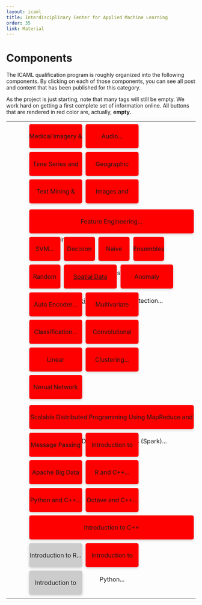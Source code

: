 ```yaml
---
layout: icaml
title: Interdisciplinary Center for Applied Machine Learning
order: 35
link: Material
---
```

# Components

The ICAML qualification program is roughly organized into the following components.
By clicking on each of those components, you can see all post and content that has
been published for this category.

<p>
As the project is just starting, note that many tags will still be empty. We work hard
on getting a first complete set of information online. All buttons that are rendered in
red color are, actually, <b>empty.</b>
</p>

<style>
.vertical{
    writing-mode: vertical-lr;
    vertical-align:middle;
    /*// tb-rl;*/
    white-space: nowrap;
    padding-top:1em;
}

.cellgreen {
   width:32px;
   background-image:url("/gfx/background_horiz_green.png");
   background-repeat: repeat-y;
   background-size: 32px auto;
   
}
.cellred {
   width:32px;
   background-image:url("/gfx/background_horiz_red.png");
   background-repeat: repeat-y;
   background-size: 32px auto;
   
}

.cellblue {
   width:32px;
   background-image:url("/gfx/background_horiz_blue.png");
   background-repeat: repeat-y;
   background-size: 32px auto;
   
}


.filler {
  padding:0;
  float:left;
  display:table-cell;
  width:100%;
}


.button, .buttonlarge, .buttonsmall {
   float:left;
   display:inline-block;
   margin:.3em;
   background:#cccccc;
   width:32%;
   height:4em;
   line-height:4em;
   text-color:black;
   text-align:center;
    border-radius: 5px;
    box-shadow: 0 2px 7px rgba(0, 0, 0, 0.2);
    cursor:pointer;
}

.buttonlarge {
  width:calc(3*32% + 1em );
}
.buttonsmall {
  width:18.8%;
}

.empty {
   background:red;
}


</style>



<table>
<tr><td class="cellred">
<div class="vertical">&nbsp;</div>
</td><td>
<div class="filler">
<a href="data/physio" ><div class="button empty"> Medical Imagery & Physiological Signals... </div></a>
<a href="data/audio" ><div class="button empty"> Audio... </div></a>
<a href="data/timeseries" ><div class="button empty"> Time Series and Trajectories...  </div></a>
<a href="data/geo-data" ><div class="button empty"> Geographic Information...  </div></a>
<a href="data/textmining-nlp" ><div class="button empty"> Text Mining & Natural Language Processing...  </div></a>
<a href="data/images-videos" ><div class="button empty"> Images and Videos...  </div></a>
</div></td></tr>
<tr><td class="cellgreen">
<div class="vertical">&nbsp;</div>
</td><td>
<div class="filler">
<a href="algo/featureengineering" ><div class="buttonlarge empty"> Feature Engineering... </div></a>
<a href="algo/svm" ><div class="buttonsmall empty"> SVM... </div></a>
<a href="algo/decision-tree" ><div class="buttonsmall empty"> Decision Trees... </div></a>
<a href="algo/naive-bayes" ><div class="buttonsmall empty"> Naive Bayes... </div></a>
<a href="algo/ensembling" ><div class="buttonsmall empty"> Ensembles... </div></a>
<a href="algo/random-forests" ><div class="buttonsmall empty"> Random Forests... </div></a>

<a href="algo/spatial-data-science" ><div class="button empty"> Spatial Data Science... </div></a>
<a href="algo/anomaly-detection" ><div class="button empty"> Anomaly Detection... </div></a>
<a href="algo/auto-encoder" ><div class="button empty"> Auto Encoder... </div></a>
<a href="algo/multi-variate-regression" ><div class="button empty"> Multivariate Regression... </div></a>
<a href="algo/classification" ><div class="button empty"> Classification... </div></a>
<a href="algo/convolutional-neural-networks" ><div class="button empty"> Convolutional Neural Networks... </div></a>
<a href="algo/linear-regression" ><div class="button empty"> Linear Regression... </div></a>
<a href="algo/clustering" ><div class="button empty"> Clustering... </div></a>
<a href="algo/neuralnetworks" ><div class="button empty"> Nerual Network Basics... </div></a>

</div></td></tr>
<tr><td class="cellblue">
<div class="vertical">&nbsp;</div>
</td><td>
<div class="filler">
<a href="basics/mapreduce-and-rdd" ><div class="buttonlarge empty"> Scalable Distributed Programming Using MapReduce and Resilient Distributed Datasets (Spark)... </div></a>
<a href="basics/message-passing-interface" ><div class="button empty"> Message Passing Interface... </div></a>
<a href="basics/tensor-flow" ><div class="button empty"> Introduction to Tensorflow... </div></a>
<a href="basics/apache-big-data-stack" ><div class="button empty"> Apache Big Data Stack... </div></a>
<a href="basics/r-and-cpp" ><div class="button empty"> R and C++... </div></a>
<a href="basics/py-and-cpp" ><div class="button empty"> Python and C++... </div></a>
<a href="basics/octave-and-cpp" ><div class="button empty"> Octave and C++... </div></a>
<a href="basics/introduction-to-cpp" ><div class="buttonlarge empty"> Introduction to C++ </div></a>
<a href="basics/introduction-r" ><div class="button"> Introduction to R... </div></a>
<a href="basics/introduction-python" ><div class="button empty"> Introduction to Python... </div></a>
<a href="basics/introduction-octave" ><div class="button"> Introduction to Octave... </div></a>
</div></td></tr>
</table>
